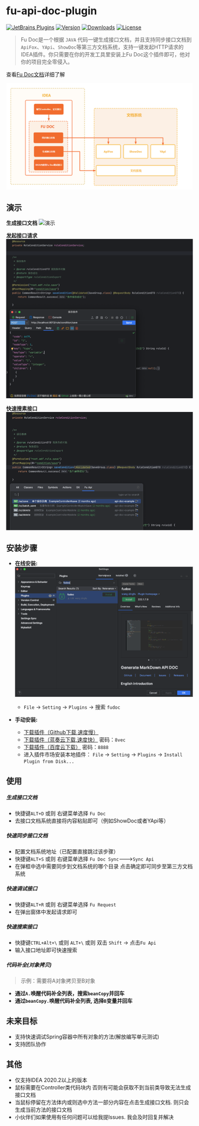 
# fu-api-doc-plugin

[![JetBrains Plugins](https://img.shields.io/jetbrains/plugin/v/19269-fu-doc.svg)](https://plugins.jetbrains.com/plugin/19269-fu-doc)
[![Version](http://phpstorm.espend.de/badge/19269/version)](https://plugins.jetbrains.com/plugin/19269-fu-doc/versions)
[![Downloads](https://img.shields.io/jetbrains/plugin/d/19269-fu-doc.svg)](https://plugins.jetbrains.com/plugin/19269-fu-doc)
[![License](https://img.shields.io/badge/license-MIT-red.svg)]()


> Fu Doc是一个根据 `JAVA` 代码一键生成接口文档，并且支持同步接口文档到`ApiFox`、`YApi`、`ShowDoc`等第三方文档系统，支持一键发起HTTP请求的 IDEA插件。你只需要在你的开发工具里安装上Fu Doc这个插件即可，他对你的项目完全零侵入。

查看[Fu Doc文档](http://www.fudoc.cn/)详细了解

![img.png](/img/guide.png)

演示
---

**生成接口文档**
![演示](https://user-images.githubusercontent.com/100477650/171110724-8a653d36-ee3d-4337-a662-1dc68d400e98.gif)

**发起接口请求**
![img.png](/img/request.png)


**快速搜素接口**
![img.png](/img/search.png)


安装步骤
---

- **在线安装:**
![img.png](img/install.png)
    - `File` -> `Setting` -> `Plugins` -> 搜索 `fudoc`

- **手动安装:**
    - [下载插件（Github下载,速度慢）](https://github.com/wangdingfu/fu-api-doc-plugin/releases)
    - [下载插件（蓝奏云下载,速度快）](https://wwi.lanzoup.com/b0dy2hktg) 密码：`8vec`
    - [下载插件（百度云下载）](https://pan.baidu.com/s/1cC7thCMMdcRjh24sqU59tA?pwd=8888) 密码：`8888`
    - 进入插件市场安装本地插件： `File` -> `Setting` -> `Plugins` -> `Install Plugin from Disk...`
      

使用
----

##### 生成接口文档
- 快捷键`ALT+D` 或则 右键菜单选择 `Fu Doc`
- 去接口文档系统直接将内容粘贴即可（例如ShowDoc或者YApi等）


##### 快速同步接口文档
- 配置文档系统地址（已配置直接跳过该步骤）
- 快捷键`ALT+S` 或则 右键菜单选择 `Fu Doc Sync`--->`Sync Api`
- 在弹框中选中需要同步到文档系统的哪个目录 点击确定即可同步至第三方文档系统


##### 快速调试接口
- 快捷键`ALT+R` 或则 右键菜单选择 `Fu Request`
- 在弹出窗体中发起请求即可

##### 快速搜索接口
- 快捷键`CTRL+Alt+\` 或则 `ALT+\` 或则 双击 `Shift` -> 点击`Fu Api`
- 输入接口地址即可快速搜索


##### 代码补全(对象拷贝)
> 示例：需要将A对象拷贝至B对象

- **通过`A.`唤醒代码补全列表，搜索`beanCopy`并回车**
- **通过`beanCopy.`唤醒代码补全列表, 选择`B`变量并回车**


未来目标
----
- 支持快速调试Spring容器中所有对象的方法(解放编写单元测试)
- 支持团队协作

其他
---
- 仅支持IDEA 2020.2以上的版本
- 鼠标需要在Controller类代码块内 否则有可能会获取不到当前类导致无法生成接口文档
- 当鼠标停留在方法体内或则选中方法一部分内容在点击生成接口文档. 则只会生成当前方法的接口文档
- 小伙伴们如果使用有任何问题可以给我提Issues. 我会及时回复并解决
